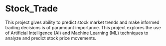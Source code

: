 # Stock_Trade
This project gives ability to predict stock market trends and make informed trading decisions is of paramount importance. This project explores the use of Artificial Intelligence (AI) and Machine Learning (ML) techniques to analyze and predict stock price movements.

